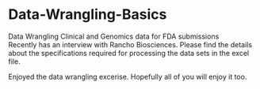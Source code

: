 # Data-Wrangling-Basics
Data Wrangling Clinical and Genomics data for FDA submissions  
Recently has an interview with Rancho Biosciences. 
Please find the details about the specifications required for processing the data sets in the excel file. 

Enjoyed the data wrangling excerise. Hopefully all of you will enjoy it too. 
